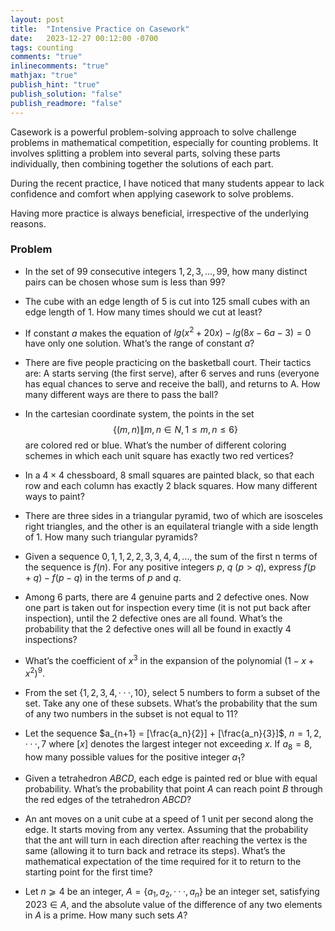 ```yaml
---
layout: post
title:  "Intensive Practice on Casework"
date:   2023-12-27 00:12:00 -0700
tags: counting
comments: "true"
inlinecomments: "true"
mathjax: "true"
publish_hint: "true"
publish_solution: "false"
publish_readmore: "false"
---
```

  Casework is a powerful problem-solving approach to solve challenge problems in mathematical competition, especially for counting problems. It involves splitting a problem into several parts, solving these parts individually, then combining together the solutions of each part.

  During the recent practice, I have noticed that many students appear to lack confidence and comfort when applying casework to solve problems.

  Having more practice is always beneficial, irrespective of the underlying reasons.

<!--more-->

### Problem
- In the set of $99$ consecutive integers $1, 2, 3, …, 99$, how many distinct pairs can be chosen whose sum is less than $99$?

- The cube with an edge length of $5$ is cut into $125$ small cubes with an edge length of $1$. How many times should we cut at least?

- If constant $a$ makes the equation of $lg(x^2 + 20 x) - lg (8 x - 6 a - 3) = 0$ have only one solution. What’s the range of constant $a$?

- There are five people practicing on the basketball court. Their tactics are: A starts serving (the first serve), after $6$ serves and runs (everyone has equal chances to serve and receive the ball), and returns to A. How many different ways are there to pass the ball?

- In the cartesian coordinate system, the points in the set $$\{(m, n) \| m, n∈N, 1≤m, n≤6\}$$ are colored red or blue. What’s the number of different coloring schemes in which each unit square has exactly two red vertices?

- In a $4×4$ chessboard, $8$ small squares are painted black, so that each row and each column has exactly $2$ black squares. How many different ways to paint?

- There are three sides in a triangular pyramid, two of which are isosceles right triangles, and the other is an equilateral triangle with a side length of $1$. How many such triangular pyramids?

- Given a sequence $0, 1, 1, 2, 2, 3, 3, 4, 4, ...,$ the sum of the first n terms of the sequence is $f(n)$. For any positive integers $p$, $q$ $(p > q)$, express $f(p + q) - f(p - q)$ in the terms of $p$ and $q$.

- Among $6$ parts, there are $4$ genuine parts and $2$ defective ones. Now one part is taken out for inspection every time (it is not put back after inspection), until the $2$ defective ones are all found. What’s the probability that the $2$ defective ones will all be found in exactly $4$ inspections?

- What’s the coefficient of $x^3$ in the expansion of the polynomial $(1 - x + x^2)^9$.

- From the set $\{1, 2, 3, 4, · · · , 10\}$, select $5$ numbers to form a subset of the set. Take any one of these subsets. What’s the probability that the sum of any two numbers in the subset is not equal to $11$?

- Let the sequence $a_{n+1} = [\frac{a_n}{2}] +  [\frac{a_n}{3}]$, $n = 1, 2, · · · , 7$ where $[x]$ denotes the largest integer not exceeding $x$. If $a_8 = 8$, how many possible values for the positive integer $a_1$?

- Given a tetrahedron $ABCD$, each edge is painted red or blue with equal probability. What’s the probability that point $A$ can reach point $B$ through the red edges of the tetrahedron $ABCD$?

- An ant moves on a unit cube at a speed of $1$ unit per second along the edge. It starts moving from any vertex. Assuming that the probability that the ant will turn in each direction after reaching the vertex is the same (allowing it to turn back and retrace its steps). What’s the mathematical expectation of the time required for it to return to the starting point for the first time?

- Let $n ⩾ 4$ be an integer, $A = \{a_1, a_2, · · · , a_n\}$ be an integer set, satisfying $2023 ∈ A$, and the absolute value of the difference of any two elements in $A$ is a prime. How many such sets $A$?










